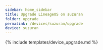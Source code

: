 ```yaml
---
sidebar: home_sidebar
title: Upgrade LineageOS on suzuran
folder: upgrade
permalink: /devices/suzuran/upgrade
device: suzuran
---
```

{% include templates/device_upgrade.md %}
